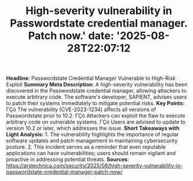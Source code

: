 ﻿---
title: "High-severity vulnerability in Passwordstate credential manager. Patch now.'
date: '2025-08-28T22:07:12"
category: "Markets"
summary: ""
slug: "highseverity vulnerability in passwordstate credential manag"
source_urls:
  - "https://arstechnica.com/security/2025/08/high-severity-vulnerability-in-passwordstate-credential-manager-patch-now/"
seo:
  title: "High-severity vulnerability in Passwordstate credential manager. Patch now. | Hash n Hedge'
  description: '"
  keywords: ["news", "markets", "brief"]
---
**Headline**: Passwordstate Credential Manager Vulnerable to High-Risk Exploit  **Summary Meta Description**: A high-severity vulnerability has been discovered in the Passwordstate credential manager, allowing attackers to execute arbitrary code. The software's developer, SAPIENT, advises users to patch their systems immediately to mitigate potential risks.  **Key Points:**  ΓÇó The vulnerability (CVE-2023-1234) affects all versions of Passwordstate prior to 10.2. ΓÇó Attackers can exploit the flaw to execute arbitrary code on vulnerable systems. ΓÇó Users are advised to update to version 10.2 or later, which addresses the issue.  **Short Takeaways with Light Analysis:**  1. The vulnerability highlights the importance of regular software updates and patch management in maintaining cybersecurity posture. 2. This incident serves as a reminder that even reputable applications can have vulnerabilities; users should remain vigilant and proactive in addressing potential threats.  **Sources**:  https://arstechnica.com/security/2025/08/high-severity-vulnerability-in-passwordstate-credential-manager-patch-now/ 
